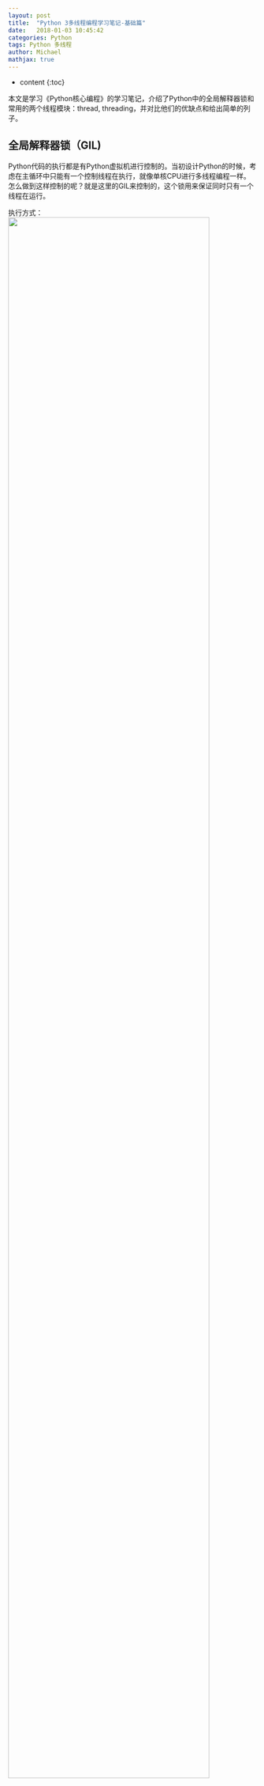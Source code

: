 ```yaml
---
layout: post
title:  "Python 3多线程编程学习笔记-基础篇"
date:   2018-01-03 10:45:42
categories: Python
tags: Python 多线程
author: Michael
mathjax: true
---
```


* content
{:toc}

本文是学习《Python核心编程》的学习笔记，介绍了Python中的全局解释器锁和常用的两个线程模块：thread, threading，并对比他们的优缺点和给出简单的列子。

## 全局解释器锁（GIL)
Python代码的执行都是有Python虚拟机进行控制的。当初设计Python的时候，考虑在主循环中只能有一个控制线程在执行，就像单核CPU进行多线程编程一样。
怎么做到这样控制的呢？就是这里的GIL来控制的，这个锁用来保证同时只有一个线程在运行。

执行方式：
<img width="90%" src="https://yuanzhitang.github.io/images/python-gil.png"/>
Python 3多线程编程学习笔记-基础篇

这几个细节知识点：

当调用外部代码（C/C++扩展的内置函数）时， GIL会保持锁定，知道函数执行结束
对于面向I/O的Python例程，GIL会在I/O调用前被释放，从而允许其他线程在I/O执行期间运行
如果是针对计算密集型的操作代码，该线程整个时间片内更倾向于始终占有处理器和GIL。
所以，针对Python虚拟机单线程(GIL)的设计原因，只有线程在执行I/O密集型的应用，才能更好的发挥Python的并发性。

## 对比thread,threading
Python多个模块可以进行多线程编程，包括：thread,threading等。他们都可以用来创建和管理线程。
thread模块提供了基本的线程和锁定支持，而threading模块提供了更高级别，功能更全面的线程管理。

推荐使用更高级别的threading模块，下面是一个简单的对比：

特征要素	thread	threading
功能全面性	基本（偏底层）	全面，高级
守护进程	不支持	支持
线程同步原语	仅1个（Lock)	很多（Lock,Semaphore,Barrier...)
守护进程讲解
守护进程一般是一个等待客户端请求服务的服务器。如果没有客户端请求，守护进程一般是空闲的。一般把一个线程设置成守护进程，就表示这个线程是不重要的。所以进程退出时是不需要等待这个守护线程完成的。

但是原先的thread 模块是不区分守护或者非守护进程的，也就是说当主线程退出的时候，所有子线程都将终止，而不管他们是否仍在工作。如果你不想这种情况发生，那么就可以采用threading模块。整个Python程序（一般为主线程）将在所有非守护进程退出是才会退出。

设置守护进程，在线程启动之前设置：
thread.daemon = True

## 多线程实践
### threading实例
#### 方式1：创建一个thread实例，传递它一个函数
```python
import threading
from time import sleep, ctime

sleep_times = [4, 2]

def loop(threadNo, sleep_time):
    print('Start loop', threadNo, 'at:', ctime())
    sleep(sleep_time)    #Sleep一段时间
    print('loop', threadNo, 'done at:', ctime())

def main():
    print('starting at:', ctime())
    threads = []
    threadIds = range(len(sleep_times))

    for i in threadIds:
        thread = threading.Thread(target=loop, args=(i,sleep_times[i]))
        threads.append(thread)

    for t in threads:
        # 依次启动线程
        t.start()

    for t in threads:
        # 等待所有线程完成
        t.join() #将等待线程结束

    print('all Done at :', ctime())

if __name__ == '__main__':
    main()
```
#### 方式2：派生Thread的子类，并创建子类的实例
```python
import threading
from time import sleep, ctime

sleep_times = [4, 2]

class MyThread(threading.Thread):
    def __init__(self, func, args, name=''):
        threading.Thread.__init__(self)
        self.func = func
        self.name = name
        self.args = args

    def run(self):
        self.func(*self.args)

def loop(threadNo, sleep_time):
    print('Start loop', threadNo, 'at:', ctime())
    sleep(sleep_time)  # Sleep一段时间
    print('loop', threadNo, 'done at:', ctime())

def main():
    print('starting at:', ctime())
    threads = []  # 用于存储所有线程实例的列表
    threadIds = range(len(sleep_times))

    for i in threadIds:
        # 创建线程实例
        thread = MyThread(loop, (i, sleep_times[i]))
        threads.append(thread)

    for t in threads:
        # 依次启动线程
        t.start()

    for t in threads:
        # 等待所有线程完成
        t.join()  # 将等待线程结束

    print('all Done at :', ctime())

if __name__ == '__main__':
    main()
```

#### thread实例
由于本人使用的python3.6,这个thread已经变成_thread
```python
import _thread
from time import sleep, ctime

sleep_times = [4, 2]

def loop(threadNo, sleep_time, lock):
    print('Start loop', threadNo, 'at:', ctime())
    sleep(sleep_time)    #Sleep一段时间
    print('loop', threadNo, 'done at:', ctime())
    lock.release()       #释放锁

def main():
    print('starting at:', ctime())
    locks = []
    threadIds = range(len(sleep_times))

    for i in threadIds:

        #通过调用_thread.allocate_lock获得锁对象
        lock = _thread.allocate_lock()

        #通过acquire()方法取得锁
        lock.acquire()
        locks.append(lock)

    for i in threadIds:
        # 依次启动线程
        _thread.start_new_thread(loop, (i, sleep_times[i], locks[i]))

    for i in threadIds:
        # 如果当前的锁Lock没有释放的话，一直循环等待
        while locks[i].locked():
            pass
    print('all Done at :', ctime())

if __name__ == '__main__':
    main()
```